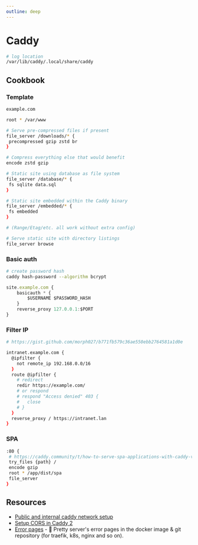 ```yaml
---
outline: deep
---
```


# Caddy

```bash
# log location
/var/lib/caddy/.local/share/caddy
```

## Cookbook

### Template

```bash
example.com

root * /var/www

# Serve pre-compressed files if present
file_server /downloads/* {
 precompressed gzip zstd br
}

# Compress everything else that would benefit
encode zstd gzip

# Static site using database as file system
file_server /database/* {
 fs sqlite data.sql
}

# Static site embedded within the Caddy binary
file_server /embedded/* {
 fs embedded
}

# (Range/Etag/etc. all work without extra config)

# Serve static site with directory listings
file_server browse
```

### Basic auth

```bash
# create password hash
caddy hash-password --algorithm bcrypt
```

```javascript title="Caddyfile"
site.example.com {
    basicauth * {
        $USERNAME $PASSWORD_HASH
    }
    reverse_proxy 127.0.0.1:$PORT
}
```

### Filter IP

```bash
# https://gist.github.com/morph027/b771fb579c36ae550ebb2764581a1d0e

intranet.example.com {
  @ipfilter {
    not remote_ip 192.168.0.0/16
  }
  route @ipfilter {
    # redirect
    redir https://example.com/
    # or respond
    # respond "Access denied" 403 {
    #   close
    # }
  }
  reverse_proxy / https://intranet.lan
}
```

### SPA

```bash
:80 {
 # https://caddy.community/t/how-to-serve-spa-applications-with-caddy-v2/8761/2
 try_files {path} /
 encode gzip
 root * /app/dist/spa
 file_server
}
```

## Resources

- [Public and internal caddy network setup](https://mrkaran.dev/posts/exposing-services/)
- [Setup CORS in Caddy 2](https://kalnytskyi.com/posts/setup-cors-caddy-2/)
- [Error pages](https://github.com/tarampampam/error-pages) - 🚧 Pretty server's error pages in the docker image & git repository (for traefik, k8s, nginx and so on).
